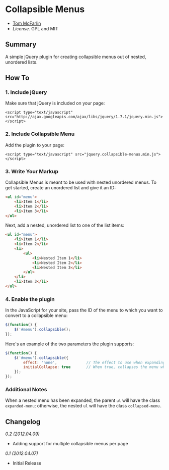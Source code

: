 # Collapsible Menus

* [Tom McFarlin](http://tommcfarlin.com)
* *License.* GPL and MIT

## Summary

A simple jQuery plugin for creating collapsible menus out of nested, unordered lists.

## How To

### 1. Include jQuery

Make sure that jQuery is included on your page:

`<script type="text/javascript" src="http://ajax.googleapis.com/ajax/libs/jquery/1.7.1/jquery.min.js"></script>`

### 2. Include Collapsible Menu

Add the plugin to your page:

`<script type="text/javascript" src="jquery.collapsible-menus.min.js"></script>`

### 3. Write Your Markup

Collapsible Menus is meant to be used with nested unordered menus. To get started, create an unordered list and give it an ID:

```html
<ul id="menu">
	<li>Item 1</li>
	<li>Item 2</li>
	<li>Item 3</li>
</ul>
```

Next, add a nested, unordered list to one of the list items:

```html
<ul id="menu">
	<li>Item 1</li>
	<li>Item 2</li>
	<li>
		<ul>
			<li>Nested Item 1</li>
			<li>Nested Item 2</li>
			<li>Nested Item 3</li>
		</ul>
	</li>
	<li>Item 3</li>
</ul>
```

### 4. Enable the plugin

In the JavaScript for your site, pass the ID of the menu to which you want to convert to a collapsible menu:

```javascript
$(function() {
	$('#menu').collapsible();
});
```

Here's an example of the two parameters the plugin supports:

```javascript
$(function() {
	$('#menu').collapsible({
		effect: 'none',				// The effect to use when expanding and collapsiing the menu. Accepts none, slide, or fade. Default: none.
		initialCollapse: true		// When true, collapses the menu when the page loads. Default: true
	});
});
```

### Additional Notes

When a nested menu has been expanded, the parent `ul` will have the class `expanded-menu`; otherwise, the nested `ul` will have the class `collapsed-menu.`

## Changelog

_0.2 (2012.04.09)_

* Adding support for multiple collapsible menus per page

_0.1 (2012.04.07)_

* Initial Release